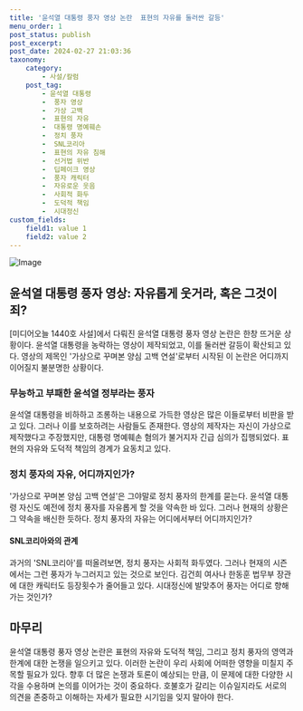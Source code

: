 ```yaml
---
title: '윤석열 대통령 풍자 영상 논란  표현의 자유를 둘러싼 갈등'
menu_order: 1
post_status: publish
post_excerpt: 
post_date: 2024-02-27 21:03:36
taxonomy:
    category:
        - 사설/칼럼
    post_tag:
        - 윤석열 대통령
        -  풍자 영상
        -  가상 고백
        -  표현의 자유
        -  대통령 명예훼손
        -  정치 풍자
        -  SNL코리아
        -  표현의 자유 침해
        -  선거법 위반
        -  딥페이크 영상
        -  풍자 캐릭터
        -  자유로운 웃음
        -  사회적 화두
        -  도덕적 책임
        -  시대정신
custom_fields:
    field1: value 1
    field2: value 2
---
```


![Image](https://imgnews.pstatic.net/image/006/2024/02/27/0000122570_001_20240227104700993.jpg?type=w647)

## 윤석열 대통령 풍자 영상: 자유롭게 웃거라, 혹은 그것이 죄?
[미디어오늘 1440호 사설]에서 다뤄진 윤석열 대통령 풍자 영상 논란은 한창 뜨거운 상황이다. 윤석열 대통령을 농락하는 영상이 제작되었고, 이를 둘러싼 갈등이 확산되고 있다. 영상의 제목인 '가상으로 꾸며본 양심 고백 연설'로부터 시작된 이 논란은 어디까지 이어질지 불분명한 상황이다.
### 무능하고 부패한 윤석열 정부라는 풍자
윤석열 대통령을 비하하고 조롱하는 내용으로 가득한 영상은 많은 이들로부터 비판을 받고 있다. 그러나 이를 보호하려는 사람들도 존재한다. 영상의 제작자는 자신이 가상으로 제작했다고 주장했지만, 대통령 명예훼손 혐의가 불거지자 긴급 심의가 집행되었다. 표현의 자유와 도덕적 책임의 경계가 요동치고 있다.
### 정치 풍자의 자유, 어디까지인가?
'가상으로 꾸며본 양심 고백 연설'은 그야말로 정치 풍자의 한계를 묻는다. 윤석열 대통령 자신도 예전에 정치 풍자를 자유롭게 할 것을 약속한 바 있다. 그러나 현재의 상황은 그 약속을 배신한 듯하다. 정치 풍자의 자유는 어디에서부터 어디까지인가?
#### SNL코리아와의 관계
과거의 'SNL코리아'를 떠올려보면, 정치 풍자는 사회적 화두였다. 그러나 현재의 시즌에서는 그런 풍자가 누그러지고 있는 것으로 보인다. 김건희 여사나 한동훈 법무부 장관에 대한 캐릭터도 등장횟수가 줄어들고 있다. 시대정신에 발맞추어 풍자는 어디로 향해가는 것인가?
## 마무리
윤석열 대통령 풍자 영상 논란은 표현의 자유와 도덕적 책임, 그리고 정치 풍자의 영역과 한계에 대한 논쟁을 일으키고 있다. 이러한 논란이 우리 사회에 어떠한 영향을 미칠지 주목할 필요가 있다. 향후 더 많은 논쟁과 토론이 예상되는 만큼, 이 문제에 대한 다양한 시각을 수용하며 논의를 이어가는 것이 중요하다. 호불호가 갈리는 이슈일지라도 서로의 의견을 존중하고 이해하는 자세가 필요한 시기임을 잊지 말아야 한다.
